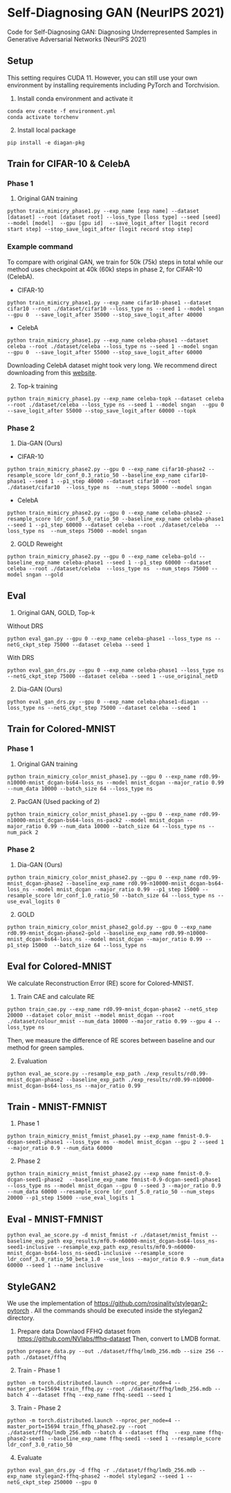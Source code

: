 # Self-Diagnosing GAN (NeurIPS 2021)
Code for Self-Diagnosing GAN: Diagnosing Underrepresented Samples in Generative Adversarial Networks (NeurIPS 2021)

## Setup
This setting requires CUDA 11.
However, you can still use your own environment by installing requirements including PyTorch and Torchvision.

1. Install conda environment and activate it
```
conda env create -f environment.yml
conda activate torchenv
```

2. Install local package
```
pip install -e diagan-pkg
```

## Train for CIFAR-10 & CelebA
### Phase 1
1. Original GAN training
```
python train_mimicry_phase1.py --exp_name [exp name] --dataset [dataset] --root [dataset root] --loss_type [loss type] --seed [seed] --model [model]  --gpu [gpu id]  --save_logit_after [logit record start step] --stop_save_logit_after [logit record stop step]
```

### Example command 
To compare with original GAN, we train for 50k (75k) steps in total while our method uses checkpoint at 40k (60k) steps in phase 2, for CIFAR-10 (CelebA).

* CIFAR-10
```
python train_mimicry_phase1.py --exp_name cifar10-phase1 --dataset cifar10 --root ./dataset/cifar10 --loss_type ns --seed 1 --model sngan  --gpu 0  --save_logit_after 35000 --stop_save_logit_after 40000
```

* CelebA
```
python train_mimicry_phase1.py --exp_name celeba-phase1 --dataset celeba --root ./dataset/celeba --loss_type ns --seed 1 --model sngan  --gpu 0  --save_logit_after 55000 --stop_save_logit_after 60000
```

Downloading CelebA dataset might took very long. We recommend direct downloading from this [website](http://mmlab.ie.cuhk.edu.hk/projects/CelebA.html).

2. Top-k training
```
python train_mimicry_phase1.py --exp_name celeba-topk --dataset celeba --root ./dataset/celeba --loss_type ns --seed 1 --model sngan  --gpu 0  --save_logit_after 55000 --stop_save_logit_after 60000 --topk
```


### Phase 2
1. Dia-GAN (Ours)
* CIFAR-10
```
python train_mimicry_phase2.py --gpu 0 --exp_name cifar10-phase2 --resample_score ldr_conf_0.3_ratio_50 --baseline_exp_name cifar10-phase1 --seed 1 --p1_step 40000 --dataset cifar10 --root ./dataset/cifar10  --loss_type ns  --num_steps 50000 --model sngan
```

* CelebA
```
python train_mimicry_phase2.py --gpu 0 --exp_name celeba-phase2 --resample_score ldr_conf_5.0_ratio_50 --baseline_exp_name celeba-phase1 --seed 1 --p1_step 60000 --dataset celeba --root ./dataset/celeba  --loss_type ns  --num_steps 75000 --model sngan
```

2. GOLD Reweight
```
python train_mimicry_phase2.py --gpu 0 --exp_name celeba-gold --baseline_exp_name celeba-phase1 --seed 1 --p1_step 60000 --dataset celeba --root ./dataset/celeba  --loss_type ns  --num_steps 75000 --model sngan --gold
```

## Eval
1. Original GAN, GOLD, Top-k

Without DRS
```
python eval_gan.py --gpu 0 --exp_name celeba-phase1 --loss_type ns --netG_ckpt_step 75000 --dataset celeba --seed 1
```

With DRS
```
python eval_gan_drs.py --gpu 0 --exp_name celeba-phase1 --loss_type ns --netG_ckpt_step 75000 --dataset celeba --seed 1 --use_original_netD
```

2. Dia-GAN (Ours)
```
python eval_gan_drs.py --gpu 0 --exp_name celeba-phase1-diagan --loss_type ns --netG_ckpt_step 75000 --dataset celeba --seed 1
```

## Train for Colored-MNIST
### Phase 1
1. Original GAN training
```
python train_mimicry_color_mnist_phase1.py --gpu 0 --exp_name rd0.99-n10000-mnist_dcgan-bs64-loss_ns --model mnist_dcgan --major_ratio 0.99 --num_data 10000 --batch_size 64 --loss_type ns
```

2. PacGAN (Used packing of 2)
```
python train_mimicry_color_mnist_phase1.py --gpu 0 --exp_name rd0.99-n10000-mnist_dcgan-bs64-loss_ns-pack2 --model mnist_dcgan --major_ratio 0.99 --num_data 10000 --batch_size 64 --loss_type ns --num_pack 2
```

### Phase 2
1. Dia-GAN (Ours)
```
python train_mimicry_color_mnist_phase2.py --gpu 0 --exp_name rd0.99-mnist_dcgan-phase2 --baseline_exp_name rd0.99-n10000-mnist_dcgan-bs64-loss_ns --model mnist_dcgan --major_ratio 0.99 --p1_step 15000 --resample_score ldr_conf_1.0_ratio_50 --batch_size 64 --loss_type ns --use_eval_logits 0
```

2. GOLD
```
python train_mimicry_color_mnist_phase2_gold.py --gpu 0 --exp_name rd0.99-mnist_dcgan-phase2-gold --baseline_exp_name rd0.99-n10000-mnist_dcgan-bs64-loss_ns --model mnist_dcgan --major_ratio 0.99 --p1_step 15000  --batch_size 64 --loss_type ns
```

## Eval for Colored-MNIST
We calculate Reconstruction Error (RE) score for Colored-MNIST.
1. Train CAE and calculate RE
```
python train_cae.py --exp_name rd0.99-mnist_dcgan-phase2 --netG_step 20000 --dataset color_mnist --model mnist_dcgan --root ./dataset/colour_mnist --num_data 10000 --major_ratio 0.99 --gpu 4 --loss_type ns
```

Then, we measure the difference of RE scores between baseline and our method for green samples.

2. Evaluation
```
python eval_ae_score.py --resample_exp_path ./exp_results/rd0.99-mnist_dcgan-phase2 --baseline_exp_path ./exp_results/rd0.99-n10000-mnist_dcgan-bs64-loss_ns --major_ratio 0.99
```

## Train - MNIST-FMNIST
1. Phase 1
```
python train_mimicry_mnist_fmnist_phase1.py --exp_name fmnist-0.9-dcgan-seed1-phase1 --loss_type ns --model mnist_dcgan --gpu 2 --seed 1 --major_ratio 0.9 --num_data 60000
```

2. Phase 2
```
python train_mimicry_mnist_fmnist_phase2.py --exp_name fmnist-0.9-dcgan-seed1-phase2  --baseline_exp_name fmnist-0.9-dcgan-seed1-phase1 --loss_type ns --model mnist_dcgan --gpu 0 --seed 3 --major_ratio 0.9 --num_data 60000 --resample_score ldr_conf_5.0_ratio_50 --num_steps 20000 --p1_step 15000 --use_eval_logits 1
```

## Eval - MNIST-FMNIST
```
python eval_ae_score.py -d mnist_fmnist -r ./dataset/mnist_fmnist --baseline_exp_path exp_results/mf0.9-n60000-mnist_dcgan-bs64-loss_ns-seed1-inclusive --resample_exp_path exp_results/mf0.9-n60000-mnist_dcgan-bs64-loss_ns-seed1-inclusive --resample_score ldr_conf_3.0_ratio_50_beta_1.0 --use_loss --major_ratio 0.9 --num_data 60000 --seed 1 --name inclusive
```


## StyleGAN2
We use the implementation of https://github.com/rosinality/stylegan2-pytorch .
All the commands should be executed inside the stylegan2 directory.

1. Prepare data
Downlaod FFHQ dataset from https://github.com/NVlabs/ffhq-dataset
Then, convert to LMDB format. 
```
python prepare_data.py --out ./dataset/ffhq/lmdb_256.mdb --size 256 --path ./dataset/ffhq
```

2. Train - Phase 1
```
python -m torch.distributed.launch --nproc_per_node=4 --master_port=15694 train_ffhq.py --root ./dataset/ffhq/lmdb_256.mdb --batch 4 --dataset ffhq --exp_name ffhq-seed1 --seed 1
```

3. Train - Phase 2
```
python -m torch.distributed.launch --nproc_per_node=4 --master_port=15694 train_ffhq_phase2.py --root ./dataset/ffhq/lmdb_256.mdb --batch 4 --dataset ffhq  --exp_name ffhq-phase2-seed1 --baseline_exp_name ffhq-seed1 --seed 1 --resample_score ldr_conf_3.0_ratio_50
```

4. Evaluate
```
python eval_gan_drs.py -d ffhq -r ./dataset/ffhq/lmdb_256.mdb --exp_name stylegan2-ffhq-phase2 --model stylegan2 --seed 1 --netG_ckpt_step 250000 --gpu 0
```
